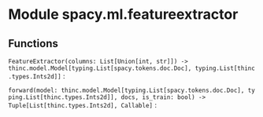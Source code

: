 Module spacy.ml.featureextractor
================================

Functions
---------

    
`FeatureExtractor(columns: List[Union[int, str]]) ‑> thinc.model.Model[typing.List[spacy.tokens.doc.Doc], typing.List[thinc.types.Ints2d]]`
:   

    
`forward(model: thinc.model.Model[typing.List[spacy.tokens.doc.Doc], typing.List[thinc.types.Ints2d]], docs, is_train: bool) ‑> Tuple[List[thinc.types.Ints2d], Callable]`
: